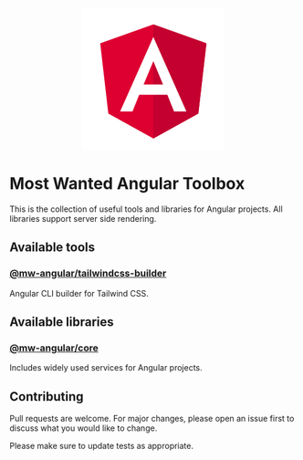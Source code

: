 <p align="center">
  <img width="250" height="250" src="https://raw.githubusercontent.com/mw-angular/toolbox/main/logo.png">
</p>

# Most Wanted Angular Toolbox

This is the collection of useful tools and libraries for Angular projects.
All libraries support server side rendering.

## Available tools

### [@mw-angular/tailwindcss-builder](https://github.com/mw-angular/toolbox/tree/main/libs/mw-angular/tailwindcss-builder#mw-angulartailwindcss-builder)

Angular CLI builder for Tailwind CSS.

## Available libraries

### [@mw-angular/core](https://github.com/mw-angular/toolbox/tree/main/libs/mw-angular/core#mw-angularcore)

Includes widely used services for Angular projects.

## Contributing

Pull requests are welcome.
For major changes, please open an issue first to discuss what you would like to change.

Please make sure to update tests as appropriate.
